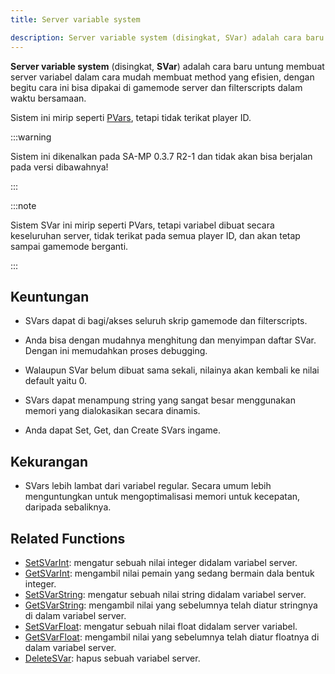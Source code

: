 ```yaml
---
title: Server variable system

description: Server variable system (disingkat, SVar) adalah cara baru untung membuat server variabel dalam cara mudah membuat method yang efisien, dengan begitu cara ini bisa dipakai di gamemode server dan filterscripts dalam waktu bersamaan.
---
```


**Server variable system** (disingkat, **SVar**) adalah cara baru untung membuat server variabel dalam cara mudah membuat method yang efisien, dengan begitu cara ini bisa dipakai di gamemode server dan filterscripts dalam waktu bersamaan.

Sistem ini mirip seperti [PVars](perplayervariablesystem), tetapi tidak terikat player ID.

:::warning

Sistem ini dikenalkan pada SA-MP 0.3.7 R2-1 dan tidak akan bisa berjalan pada versi dibawahnya!

:::

:::note

Sistem SVar ini mirip seperti PVars, tetapi variabel dibuat secara keseluruhan server, tidak terikat pada semua player ID, dan akan tetap sampai gamemode berganti.

:::

## Keuntungan

- SVars dapat di bagi/akses seluruh skrip gamemode dan filterscripts.

- Anda bisa dengan mudahnya menghitung dan menyimpan daftar SVar. Dengan ini memudahkan proses debugging.

- Walaupun SVar belum dibuat sama sekali, nilainya akan kembali ke nilai default yaitu 0.

- SVars dapat menampung string yang sangat besar menggunakan memori yang dialokasikan secara dinamis.

- Anda dapat Set, Get, dan Create SVars ingame.

## Kekurangan

- SVars lebih lambat dari variabel regular. Secara umum lebih menguntungkan untuk mengoptimalisasi memori untuk kecepatan, daripada sebaliknya.

## Related Functions

- [SetSVarInt](../../scripting/functions/SetSVarInt): mengatur sebuah nilai integer didalam variabel server.
- [GetSVarInt](../../scripting/functions/GetSVarInt): mengambil nilai pemain yang sedang bermain dala bentuk integer.
- [SetSVarString](../../scripting/functions/SetSVarString): mengatur sebuah nilai string didalam variabel server.
- [GetSVarString](../../scripting/functions/GetSVarString): mengambil nilai yang sebelumnya telah diatur stringnya di dalam variabel server.
- [SetSVarFloat](../../scripting/functions/SetSVarFloat): mengatur sebuah nilai float didalam server variabel.
- [GetSVarFloat](../../scripting/functions/GetSVarFloat): mengambil nilai yang sebelumnya telah diatur floatnya di dalam variabel server.
- [DeleteSVar](../../scripting/functions/DeleteSVar): hapus sebuah variabel server.
